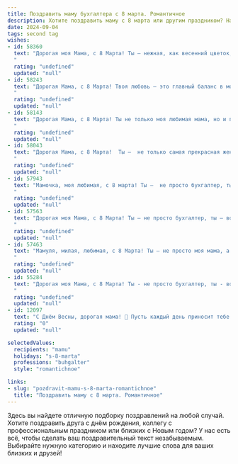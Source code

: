 ```yaml
---
title: Поздравить маму бухгалтера с 8 марта. Романтичное
description: Хотите поздравить маму с 8 марта или другим праздником? Наш ИИ создаст незабываемое поздравление, а вы обязательно выделитесь среди других.  
date: 2024-09-04
tags: second tag
wishes:
- id: 58360
  text: "Дорогая моя Мама, с 8 Марта! Ты – нежная, как весенний цветок, и строгая, как бухгалтерская отчетность. Спасибо за твою любовь, заботу и  то, что ты всегда держишь всё под контролем. Пусть этот день подарит тебе море радости, а жизнь - только приятные сюрпризы!
  "
  rating: "undefined"
  updated: "null"
- id: 58243
  text: "Дорогая Мама, с 8 Марта! Твоя любовь – это главный баланс в моей жизни, ты – моя самая ценная инвестиция. Пусть каждый день приносит тебе радость, а твои финансы  -  процветание! Спасибо за твою заботу, за то, что всегда знаешь, как сделать мою жизнь прекрасной!
  "
  rating: "undefined"
  updated: "null"
- id: 58143
  text: "Дорогая Мама, с 8 Марта! Ты не только моя любимая мама, но и прекрасный бухгалтер, чья точность  и расчетливость  делают  нашу жизнь  немного  ярче.  Желаю тебе  солнечных  дней,  ярких  красок  в жизни  и  неиссякаемого  источника  любви  и  счастья!
  "
  rating: "undefined"
  updated: "null"
- id: 58043
  text: "Дорогая Мама, с 8 Марта!  Ты –  не только самая прекрасная женщина в мире, но и удивительный бухгалтер, что с точностью подсчитывает не только цифры, но и любовь в нашей семье. Спасибо за твою заботу, нежность и бесконечную поддержку. Пусть этот день будет наполнен счастьем, цветами и приятными сюрпризами!
  "
  rating: "undefined"
  updated: "null"
- id: 57943
  text: "Мамочка, моя любимая, с 8 марта! Ты —  не просто бухгалтер, ты — символ  порядка и точности в нашей жизни. Пусть твоя работа приносит только радость, а твоя душа всегда будет полна любви и тепла. Спасибо за всё, что ты делаешь! 💖
  "
  rating: "undefined"
  updated: "null"
- id: 57563
  text: "Дорогая моя Мама, с 8 Марта! Ты – не просто бухгалтер, ты – волшебница, которая умело управляет не только цифрами, но и нашими жизнями. Твоя любовь и забота – самые ценные активы, которые я всегда буду бережно хранить. Пусть каждый день будет наполнен радостью, как идеально сбалансированный отчет, и пусть твое сердце всегда будет по-настоящему счастливым.
  "
  rating: "undefined"
  updated: "null"
- id: 57463
  text: "Мамуля, милая, любимая, с 8 Марта! Ты – не просто моя мама, а настоящая волшебница, превращающая цифры в уют и счастье. Твоя точность и внимание к деталям создают для нас мир, где всегда есть порядок и гармония. Пусть твоя жизнь будет наполнена счастьем, любовью и, конечно, красивыми и гармоничными цифрами в твоей работе!
  "
  rating: "undefined"
  updated: "null"
- id: 55284
  text: "Дорогая моя Мама, с 8 Марта! Ты - не просто бухгалтер, ты - волшебница, которая умело управляет финансами нашей семьи, делая нашу жизнь яркой и стабильной. Твоя любовь и забота – самые ценные активы в моем мире. Пусть этот день подарит тебе море цветов, улыбок и нежных объятий!
  "
  rating: "undefined"
  updated: "null"
- id: 12097
  text: "С Днём Весны, дорогая мама! 🌷 Пусть каждый день приносит тебе столько же радости и тепла, сколько ты дарила нам своей заботой и любовью. Твоя профессиональная деятельность в роли бухгалтера всегда была образцом точности и ответственности, и это делает тебя ещё более удивительной. Пусть в этот прекрасный день твои мечты сбываются, а жизнь пронизывается новыми яркими красками. С любовью и благодарностью за всё, что ты делаешь! 💐"
  rating: "0"
  updated: "null"

selectedValues:
  recipients: "mamu"
  holidays: "s-8-marta"
  professions: "buhgalter"
  style: "romantichnoe"

links:
- slug: "pozdravit-mamu-s-8-marta-romantichnoe"
  title: "Поздравить маму с 8 марта. Романтичное"
---
```


Здесь вы найдете отличную подборку поздравлений на любой случай. 
Хотите поздравить друга с днём рождения, коллегу с профессиональным праздником или близких с Новым годом? У нас есть всё, чтобы сделать ваш поздравительный текст незабываемым. Выбирайте нужную категорию и находите лучшие слова для ваших близких и друзей!
